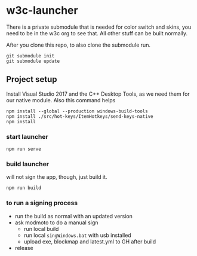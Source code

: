 # w3c-launcher
There is a private submodule that is needed for color switch and skins, you need to be in the w3c org to see that. All other stuff can be built normally.

After you clone this repo, to also clone the submodule run.

```
git submodule init
git submodule update

```

## Project setup
Install Visual Studio 2017 and the C++ Desktop Tools, as we need them for our native module. Also this command helps
```
npm install --global --production windows-build-tools
npm install ./src/hot-keys/ItemHotkeys/send-keys-native
npm install
```

### start launcher
```
npm run serve
```

### build launcher
will not sign the app, though, just build it.

```
npm run build
```

### to run a signing process
- run the build as normal with an updated version
- ask modmoto to do a manual sign
  - run local build
  - run local `singWindows.bat` with usb installed
  - upload exe, blockmap and latest.yml to GH after build 
- release 
